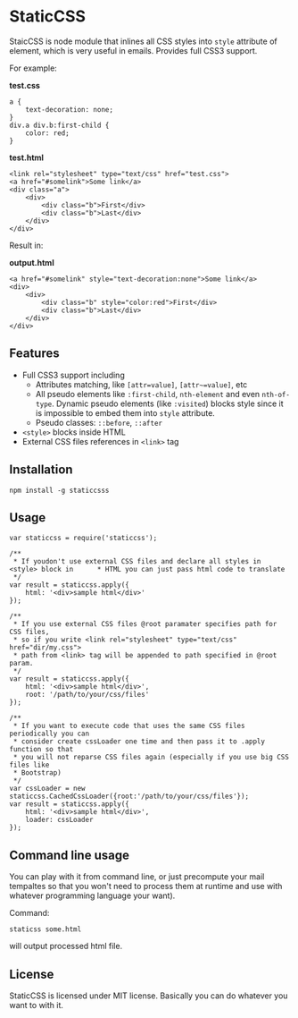 StaticCSS
=========

StaicCSS is node module that inlines all CSS styles into `style` attribute of element, which is very useful in emails. Provides full CSS3 support. 

For example:

**test.css**

    a {
        text-decoration: none;
    }
    div.a div.b:first-child {
        color: red;
    }

**test.html**

    <link rel="stylesheet" type="text/css" href="test.css">
    <a href="#somelink">Some link</a>
    <div class="a">
        <div>
            <div class="b">First</div>
            <div class="b">Last</div>
        </div>
    </div>

Result in: 

**output.html**

    <a href="#somelink" style="text-decoration:none">Some link</a>
    <div>
        <div>
            <div class="b" style="color:red">First</div>
            <div class="b">Last</div>
        </div>
    </div>

Features
--------

 - Full CSS3 support including
     - Attributes matching, like `[attr=value]`, `[attr~=value]`, etc
     - All pseudo elements like `:first-child`, `nth-element` and even `nth-of-type`. Dynamic pseudo elements (like `:visited`) blocks style since it is impossible to embed them into `style` attribute.
     - Pseudo classes: `::before`, `::after`
 - `<style>` blocks inside HTML
 - External CSS files references in `<link>` tag

Installation
------------
`npm install -g staticcsss`

Usage
---

    var staticcss = require('staticcss');
    
    /**
     * If youdon't use external CSS files and declare all styles in <style> block in      * HTML you can just pass html code to translate
     */
    var result = staticcss.apply({
        html: '<div>sample html</div>'
    });  

    /**
     * If you use external CSS files @root paramater specifies path for CSS files,
     * so if you write <link rel="stylesheet" type="text/css" href="dir/my.css">
     * path from <link> tag will be appended to path specified in @root param.
     */
    var result = staticcss.apply({
        html: '<div>sample html</div>',
        root: '/path/to/your/css/files'
    });  

    /**
     * If you want to execute code that uses the same CSS files periodically you can 
     * consider create cssLoader one time and then pass it to .apply function so that
     * you will not reparse CSS files again (especially if you use big CSS files like
     * Bootstrap)
     */
    var cssLoader = new staticcss.CachedCssLoader({root:'/path/to/your/css/files'});
    var result = staticcss.apply({
        html: '<div>sample html</div>',
        loader: cssLoader
    });

Command line usage
------------------

You can play with it from command line, or just precompute your mail tempaltes so that you won't need to process them at runtime and use with whatever programming language your want).

Command:

    staticss some.html
will output processed html file.

License
-------
StaticCSS is licensed under MIT license. Basically you can do whatever you want to with it.